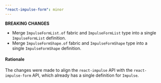 ```yaml
---
"react-impulse-form": minor
---
```


**BREAKING CHANGES**

- Merge `ImpulseFormList.of` fabric and `ImpulseFormList` type into a single `ImpulseFormList` definition.
- Merge `ImpulseFormShape.of` fabric and `ImpulseFormShape` type into a single `ImpulseFormShape` definition.

#### Rationale

The changes were made to align the `react-impulse` API with the `react-impulse-form` API, which already has a single definition for `Impulse`.
